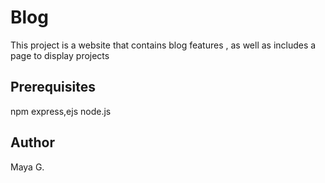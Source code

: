 # Blog
This project is a website that contains blog features , as well as includes a page to display projects
## Prerequisites
npm express,ejs
node.js
## Author
Maya G.
